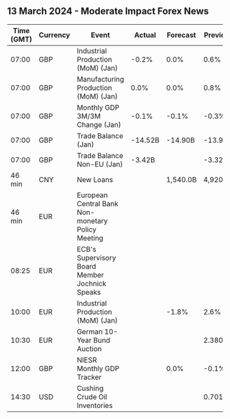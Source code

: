 ## 13 March 2024 - Moderate Impact Forex News

| Time (GMT) | Currency | Event | Actual | Forecast | Previous |
|------|----------|-------|--------|----------|----------|
| 07:00 | GBP | Industrial Production (MoM) (Jan) | -0.2% | 0.0% | 0.6% |
| 07:00 | GBP | Manufacturing Production (MoM) (Jan) | 0.0% | 0.0% | 0.8% |
| 07:00 | GBP | Monthly GDP 3M/3M Change (Jan) | -0.1% | -0.1% | -0.3% |
| 07:00 | GBP | Trade Balance (Jan) | -14.52B | -14.90B | -13.99B |
| 07:00 | GBP | Trade Balance Non-EU (Jan) | -3.42B |  | -3.32B |
| 46 min | CNY | New Loans |  | 1,540.0B | 4,920.0B |
| 46 min | EUR | European Central Bank Non-monetary Policy Meeting |  |  |  |
| 08:25 | EUR | ECB's Supervisory Board Member Jochnick Speaks |  |  |  |
| 10:00 | EUR | Industrial Production (MoM) (Jan) |  | -1.8% | 2.6% |
| 10:30 | EUR | German 10-Year Bund Auction |  |  | 2.380% |
| 12:00 | GBP | NIESR Monthly GDP Tracker |  | 0.0% | -0.1% |
| 14:30 | USD | Cushing Crude Oil Inventories |  |  | 0.701M |
